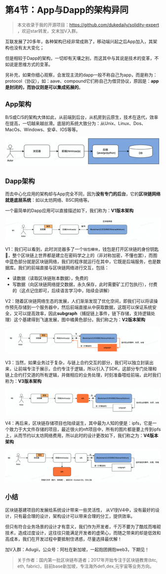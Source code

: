 # 第4节：App与Dapp的架构异同

> 本文收录于我的开源项目：https://github.com/dukedaily/solidity-expert ，欢迎star转发，文末加V入群。

互联发展了20多年，各种架构已经非常成熟了，移动端兴起之后App加入，其架构也没有太大变化；

但是相较于Dapp的架构，一切却有天壤之别，而这其中与其说是技术的变革，不如说是思维方式的变革。

另补充，如果你细心观察，会发现主流的dapp一般不称自己为app，而是称为：protocol（协议），如：aave、compound它们称自己为借贷协议，原因是：**app是封闭的，而协议则是可以集成拓展的**。



## App架构

B/S或C/S的架构大体如此，从前端到后台，从机房到云原生，技术在迭代，效率在提高，一切越来越丝滑。底层的系统大致分为：从Unix、Linux、Dos、MacOs、Windows、安卓、IOS等等。

![app-arch](assets/app-arch.jpg)



## Dapp架构

而去中心化应用的架构却与App完全不同，因为**没有专门的后台**，它的**区块链网络就是底层系统**：如以太坊网络、BSC网络等。

一个最简单的Dapp应用可以直接描述如下，我们称为：**V1版本架构**

![image-20220815233247732](assets/v1.png)

V1：我们可以看到，此时浏览器多了一个`钱包模块`，钱包是打开区块链的身份钥匙🔑，整个区块链上世界都是建立在密码学之上的（非对称加密，不懂也罢），而图中蓝色部分就是区块链网络，我们的程序就运行在其中，它既是后端服务，也是数据库。我们的前端直接与区块链网络进行交互，包括：

- 读数据（读取区块链账本数据），免费的
- 写数据（向区块链网络提交数据，永久保存，此时需要矿工打包执行），付费的（这点记住即可，后续语言学习中，陆续会讲解）



V2：随着区块链网络生态的发展，人们渐渐发现了优化空间，即我们可以将读操作预先存储到一个服务器中，然后前端直接从中获取数据，这既可以保证系统安全，又可以提高效率，因此**subgraph**（捕捉链上事件，链下存储，支持逻辑处理）这个基建得到飞速发展，图中橘黄色部分。我们称之为：**V2版本架构**

![image-20220815233206413](assets/v2.png)



V3：当然，如果业务过于复杂，与链上合约交互的部分，我们可以独立封装出来，让前端专注于展示，合约专注于逻辑，所以引入了SDK，这部分专门处理和链上合约打交道的所有逻辑，并做相应的业务处理，时刻准备喂给前端，此时我们称为：**V3版本架构**

![image-20220815233916029](assets/v3.png)

V4：再后来，区块链存储项目也陆续诞生，其中最为人知的便是：ipfs，它是一个致力于大文件存储的项目，最近很火的nft项目中，所有的图片都是要上传到ipfs上，从而节约以太坊网络费用，所以此时的设计更改如下，我们称之为：**V4版本架构**

![image-20220815234419596](assets/v4.png)



## 小结

区块链基建项目的发展给系统设计带来一些灵活性， 从V1到V4中，没有最好的设计，只有最合理的设计，架构设计可以带来合理的分工，提供效率。



但只有符合业务场景的设计才有意义，我们作为开发者，千万不要为了酷炫而堆砌技术，造成过度设计，这往往只能满足开发者的虚荣心，而随之带来的却是低效和高成本，我们在开发过程中要抵制住诱惑，尽量选择最优解！



加V入群：Adugii，公众号：阿杜在新加坡，一起抱团拥抱web3，下期见！



> 关于作者：国内第一批区块链布道者；2017年开始专注于区块链教育(btc, eth, fabric)，目前base新加坡，专注海外defi,dex,元宇宙等业务方向。

